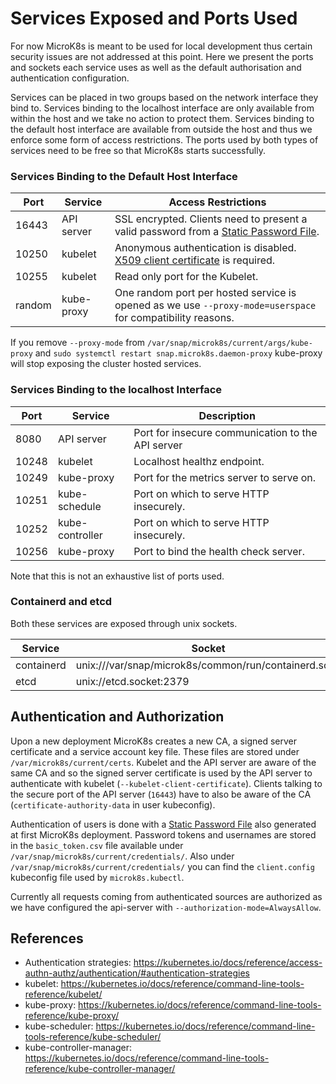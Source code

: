 # Services Exposed and Ports Used

For now MicroK8s is meant to be used for local development thus certain security issues are not addressed at this point. Here we present the ports and sockets each service uses as well as the default authorisation and authentication configuration.

Services can be placed in two groups based on the network interface they bind to. Services binding to the localhost interface are only available from within the host and we take no action to protect them. Services binding to the default host interface are available from outside the host and thus we enforce some form of access restrictions. The ports used by both types of services need to be free so that MicroK8s starts successfully.

### Services Binding to the Default Host Interface

Port | Service | Access Restrictions
--- | --- | ---
16443 | API server | SSL encrypted. Clients need to present a valid password from a [Static Password File](https://kubernetes.io/docs/reference/access-authn-authz/authentication/#authentication-strategies).
10250 | kubelet | Anonymous authentication is disabled. [X509 client certificate](https://kubernetes.io/docs/reference/command-line-tools-reference/kubelet-authentication-authorization/) is required.
10255 | kubelet | Read only port for the Kubelet.
random | kube-proxy | One random port per hosted service is opened as we use `--proxy-mode=userspace` for compatibility reasons.

If you remove `--proxy-mode` from `/var/snap/microk8s/current/args/kube-proxy` and `sudo systemctl restart snap.microk8s.daemon-proxy` kube-proxy will stop exposing the cluster hosted services.


### Services Binding to the localhost Interface

Port | Service | Description
--- | --- | ---
8080 | API server | Port for insecure communication to the API server
10248 | kubelet | Localhost healthz endpoint.
10249 | kube-proxy | Port for the metrics server to serve on.
10251 | kube-schedule | Port on which to serve HTTP insecurely.
10252 | kube-controller | Port on which to serve HTTP insecurely.
10256 | kube-proxy | Port to bind the health check server.

Note that this is not an exhaustive list of ports used.

### Containerd and etcd

Both these services are exposed through unix sockets.

Service | Socket
--- | ---
containerd | unix:///var/snap/microk8s/common/run/containerd.sock
etcd | unix://etcd.socket:2379


## Authentication and Authorization

Upon a new deployment MicroK8s creates a new CA, a signed server certificate and a service account key file. These files are stored under `/var/microk8s/current/certs`. Kubelet and the API server are aware of the same CA and so the signed server certificate is used by the API server to authenticate with kubelet (`--kubelet-client-certificate`). Clients talking to the secure port of the API server (`16443`) have to also be aware of the CA (`certificate-authority-data` in user kubeconfig).

Authentication of users is done with a [Static Password File](https://kubernetes.io/docs/reference/access-authn-authz/authentication/#authentication-strategies) also generated at first MicroK8s deployment. Password tokens and usernames are stored in the `basic_token.csv` file available under `/var/snap/microk8s/current/credentials/`. Also under `/var/snap/microk8s/current/credentials/` you can find the `client.config` kubeconfig file used by `microk8s.kubectl`.

Currently all requests coming from authenticated sources are authorized as we have configured the api-server with `--authorization-mode=AlwaysAllow`.


## References

 - Authentication strategies: https://kubernetes.io/docs/reference/access-authn-authz/authentication/#authentication-strategies
 - kubelet: https://kubernetes.io/docs/reference/command-line-tools-reference/kubelet/
 - kube-proxy: https://kubernetes.io/docs/reference/command-line-tools-reference/kube-proxy/
 - kube-scheduler: https://kubernetes.io/docs/reference/command-line-tools-reference/kube-scheduler/
 - kube-controller-manager: https://kubernetes.io/docs/reference/command-line-tools-reference/kube-controller-manager/

